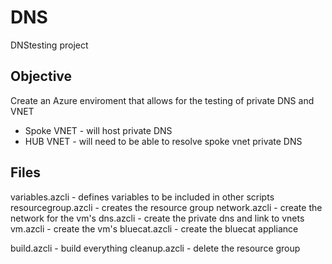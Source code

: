 # DNS
DNStesting project

## Objective
Create an Azure enviroment that allows for the testing of private DNS and VNET
- Spoke VNET - will host private DNS
- HUB VNET - will need to be able to resolve spoke vnet private DNS

## Files
variables.azcli - defines variables to be included in other scripts
resourcegroup.azcli - creates the resource group
network.azcli - create the network for the vm's
dns.azcli - create the private dns and link to vnets
vm.azcli - create the vm's
bluecat.azcli - create the bluecat appliance

build.azcli - build everything
cleanup.azcli - delete the resource group